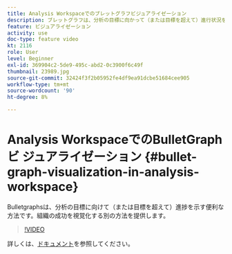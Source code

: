 ```yaml
---
title: Analysis Workspaceでのブレットグラフビジュアライゼーション
description: ブレットグラフは、分析の目標に向かって（または目標を超えて）進行状況を示す便利な方法です。 組織の成功を視覚化する別の方法を提供します。
feature: ビジュアライゼーション
activity: use
doc-type: feature video
kt: 2116
role: User
level: Beginner
exl-id: 369904c2-5de9-495c-abd2-0c3900f6c49f
thumbnail: 23989.jpg
source-git-commit: 32424f3f2b05952fe4df9ea91dcbe51684cee905
workflow-type: tm+mt
source-wordcount: '90'
ht-degree: 8%

---
```


#  Analysis WorkspaceでのBulletGraphビ  ジュアライゼーション {#bullet-graph-visualization-in-analysis-workspace}

 Bulletgraphsは、分析の目標に向けて（または目標を超えて）進捗を示す便利な方法です。組織の成功を視覚化する別の方法を提供します。

>[!VIDEO](https://video.tv.adobe.com/v/23989/?quality=12)

詳しくは、[ドキュメント](https://experienceleague.adobe.com/docs/analytics/analyze/analysis-workspace/visualizations/bullet-graph.html?lang=en)を参照してください。
